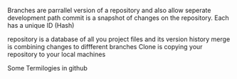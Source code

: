 Branches are parrallel version of a repository and also allow seperate development path
commit is a snapshot of changes on the repository. Each has a unique ID (Hash)

repository is a database of all you project files and its version history
merge is combining changes to diffferent branches
Clone is copying your repository to your local machines 

Some Termilogies in github